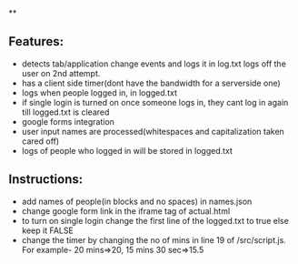 **

## Features:

 - detects tab/application change events and logs it in log.txt logs off the user on 2nd attempt.
- has a client side timer(dont have the bandwidth for a serverside one)
- logs when people logged in, in logged.txt
- if single login is turned on once someone logs in, they cant log in again till logged.txt is cleared
- google forms integration
- user input names are processed(whitespaces and capitalization taken cared off)
- logs of people who logged in will be stored in logged.txt

## Instructions:

 - add names of people(in blocks and no spaces) in names.json
- change google form link in the iframe tag of actual.html
- to turn on single login change the first line of the logged.txt to true else keep it FALSE
- change the timer by changing the no of mins in line 19 of /src/script.js. For example- 20 mins=>20, 15 mins 30 sec=>15.5
